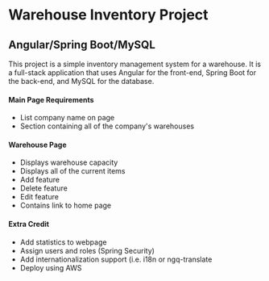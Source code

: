 <h1>Warehouse Inventory Project</h1>
<h2>Angular/Spring Boot/MySQL</h2>

<p>This project is a simple inventory management system for a warehouse. It is a full-stack application that uses Angular for the front-end, Spring Boot for the back-end, and MySQL for the database.</p>

<h4>Main Page Requirements</h4>
<ul>
    <li>List company name on page</li>
    <li>Section containing all of the company's warehouses</li>
</ul>

<h4>Warehouse Page</h4>
<ul>
    <li>Displays warehouse capacity</li>
    <li>Displays all of the current items</li>
    <li>Add feature</li>
    <li>Delete feature</li>
    <li>Edit feature</li>
    <li>Contains link to home page</li>
</ul>

<h4>Extra Credit</h4>
<ul>
    <li>Add statistics to webpage</li>
    <li>Assign users and roles (Spring Security)</li>
    <li>Add internationalization support (i.e. i18n or ngq-translate</li>
    <li>Deploy using AWS</li>
</ul>
